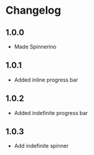 # Changelog

## 1.0.0

* Made Spinnerino

## 1.0.1

* Added inline progress bar

## 1.0.2

* Added indefinite progress bar

## 1.0.3

* Add indefinite spinner